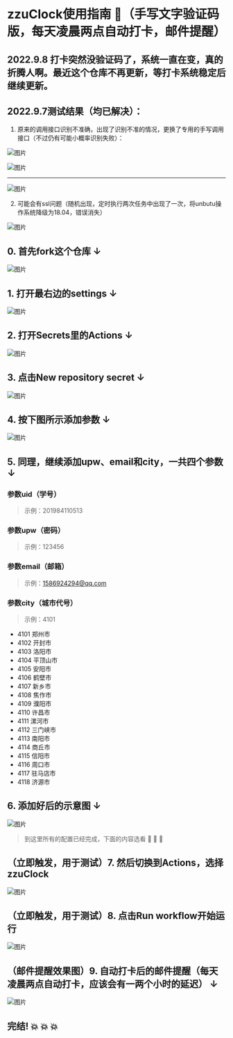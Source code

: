 # zzuClock使用指南 :mega:（手写文字验证码版，每天凌晨两点自动打卡，邮件提醒）

## 2022.9.8 打卡突然没验证码了，系统一直在变，真的折腾人啊。最近这个仓库不再更新，等打卡系统稳定后继续更新。

## 2022.9.7测试结果（均已解决）：

1. 原来的调用接口识别不准确，出现了识别不准的情况，更换了专用的手写调用接口（不过仍有可能小概率识别失败）：

![图片](https://user-images.githubusercontent.com/59247205/189002498-c5da0108-bc38-48fa-857b-dfc4ee1b223c.png)

![图片](https://user-images.githubusercontent.com/59247205/189003503-23974747-de04-4d6e-a844-e54d5536d6aa.png)

---

![图片](https://user-images.githubusercontent.com/59247205/189008115-1d44d078-b5be-40e1-bb2f-fcf000a3d6f4.png)

2. 可能会有ssl问题（随机出现，定时执行两次任务中出现了一次，将unbutu操作系统降级为18.04，错误消失）

![图片](https://user-images.githubusercontent.com/59247205/189004494-138f30ae-44a2-49c7-b78f-5764d278eb6d.png)

## 0. 首先fork这个仓库 ↓

![图片](https://user-images.githubusercontent.com/59247205/188881805-fbfe06ff-e014-459b-9c38-e10dcb50e638.png)

## 1. 打开最右边的settings ↓

![图片](https://user-images.githubusercontent.com/59247205/188884799-ad763d53-180d-4d7b-ba70-fd0027cc474b.png)

## 2. 打开Secrets里的Actions ↓

![图片](https://user-images.githubusercontent.com/59247205/188790740-f21c7635-7863-4b55-a0a9-1a730a296c5b.png)

## 3. 点击New repository secret ↓

![图片](https://user-images.githubusercontent.com/59247205/188791007-9444de52-9b6e-40bb-ac10-2095b4bc0982.png)

## 4. 按下图所示添加参数 ↓

![图片](https://user-images.githubusercontent.com/59247205/188791770-6c7457af-b2a4-4c6b-8834-f862c3e9482e.png)

## 5. 同理，继续添加upw、email和city，一共四个参数 ↓

### 参数uid（学号）
> 示例：201984110513
### 参数upw（密码）
> 示例：123456
### 参数email（邮箱）
> 示例：1586924294@qq.com
### 参数city（城市代号）
> 示例：4101
- 4101 郑州市
- 4102 开封市
- 4103 洛阳市
- 4104 平顶山市
- 4105 安阳市
- 4106 鹤壁市
- 4107 新乡市
- 4108 焦作市
- 4109 濮阳市
- 4110 许昌市
- 4111 漯河市
- 4112 三门峡市
- 4113 南阳市
- 4114 商丘市
- 4115 信阳市
- 4116 周口市
- 4117 驻马店市
- 4118 济源市

## 6. 添加好后的示意图 ↓

![图片](https://user-images.githubusercontent.com/59247205/188792145-04bc7822-a4e2-46eb-b389-9840d5b4ad43.png)

> 到这里所有的配置已经完成，下面的内容选看 :tada: :tada: :tada:

## （立即触发，用于测试）7. 然后切换到Actions，选择zzuClock

![图片](https://user-images.githubusercontent.com/59247205/188794178-780c4315-3b4e-4818-a6d8-b6f50723cc12.png)

## （立即触发，用于测试）8. 点击Run workflow开始运行

![图片](https://user-images.githubusercontent.com/59247205/188794383-fb3d695c-feb4-4cde-9441-f2862a828310.png)

## （邮件提醒效果图）9. 自动打卡后的邮件提醒（每天凌晨两点自动打卡，应该会有一两个小时的延迟） ↓

![图片](https://user-images.githubusercontent.com/59247205/189049521-b26e1b9e-8542-4147-a0ae-097df04738a0.png)

## 完结! :boom: :boom: :boom:
